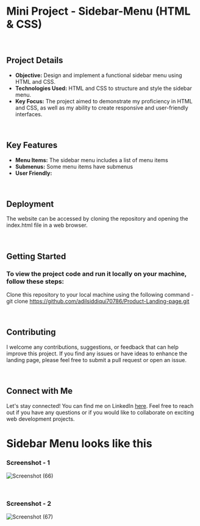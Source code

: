 # Mini Project - Sidebar-Menu (HTML & CSS) 

<br>

## Project Details
- **Objective:** Design and implement a functional sidebar menu using HTML and CSS.
- **Technologies Used:**  HTML and CSS to structure and style the sidebar menu.
- **Key Focus:** The project aimed to demonstrate my proficiency in HTML and CSS, as well as my ability to create responsive and user-friendly interfaces.
  
<br>

## Key Features

- **Menu Items:** The sidebar menu includes a list of menu items
- **Submenus:** Some menu items have submenus
- **User Friendly:**
<br>

## Deployment
The website can be accessed by cloning the repository and opening the index.html file in a web browser.


<br>

## Getting Started

### To view the project code and run it locally on your machine, follow these steps:

 Clone this repository to your local machine using the following command -
 git clone https://github.com/adilsiddiqui70786/Product-Landing-page.git

<br>

## Contributing

I welcome any contributions, suggestions, or feedback that can help improve this project. If you find any issues or have ideas to enhance the landing page, please feel free to submit a pull request or open an issue.

<br>

## Connect with Me

Let's stay connected! You can find me on LinkedIn [here](https://www.linkedin.com/in/adilsiddiqui70786). Feel free to reach out if you have any questions or if you would like to collaborate on exciting web development projects.



# Sidebar Menu looks like this

### Screenshot - 1
![Screenshot (66)](https://github.com/adilsiddiqui70786/Sidebar-Menu/assets/117959085/8a346339-fdf3-45f8-ac61-d41998ef4e40)

<br>

### Screenshot - 2
![Screenshot (67)](https://github.com/adilsiddiqui70786/Sidebar-Menu/assets/117959085/cff561f8-e3bc-465c-94a8-a277d471bb60)

